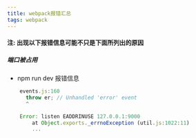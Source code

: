 ```yaml
---
title: webpack报错汇总
tags: webpack
---
```


#### 注: 出现以下报错信息可能不只是下面所列出的原因

##### 端口被占用

* npm run dev 报错信息

```Javascript
    events.js:160
      throw er; // Unhandled 'error' event
      ^

    Error: listen EADDRINUSE 127.0.0.1:9000
        at Object.exports._errnoException (util.js:1022:11)
        ...
```




